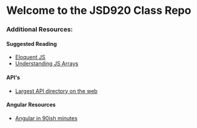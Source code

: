 # Welcome to the JSD920 Class Repo

### Additional Resources:

#### Suggested Reading

* [Eloquent JS](http://eloquentjavascript.net/)
* [Understanding JS Arrays](https://javascriptweblog.wordpress.com/2010/07/12/understanding-javascript-arrays/)

#### API's

* [Largest API directory on the web](http://www.programmableweb.com/apis/directory)

#### Angular Resources

* [Angular in 90ish minutes](http://www.hongkiat.com/blog/angularjs-tutorials-screencast/)

